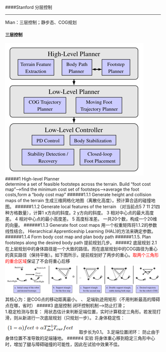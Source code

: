 ####Stanford 分层控制
*****
Mian：三层控制；静步态、COG规划   
#### 三层控制
![](assets/markdown-img-paste-20200102162226979.png)   
#####1 High-level Planner    
determine a set of feasible footsteps across the terrain.
Build “foot cost map”-->find the minimum cost set of footsteps-->average the foot costs,form a “body cost map”
######1.1.1 Generate height and collision maps of the terrain
生成三维网格化地图（离散化高度）。预计算合适的碰撞地图。
######1.1.2 Generate local features of the terrain
（对当前点5 7 11 21四种方格数量），计算1 x方向的斜度。2 y方向的斜度。 3 相对中心点的最大高度差。 4 相对中心点的最小高度差。 5 高度标准差。 一共20个数，构成一个20维的向量。
######1.1.3 Generate foot cost maps
用一个权重矩阵将1.1.2的参数线性结合。
Hierarchical Apprenticeship Learning (HAL)的方法来确定参数。
######1.1.4 Form body cost map and plan body path
######1.1.5. Plan footsteps along the desired body path
提前规划几步。
#####2 底层规划
2.1在上层规划中的身体路径是一个大致的路径。而在底层规划中的COG路径为重心的真实路径（保持平衡）。如下图所示，提前规划好了两步的重心。<font color=#FF0000 >取两个三角形的重合区域</font>保证了不会将重心后移
![](assets/markdown-img-paste-20200102184648428.png)    
其核心为：是COG点的移动距离最小。   、
足端轨迹用矩形（不用判断最高的障碍点在哪，省时）
#####3 底层控制
闭环控制机制-->防止打滑；  
1.稳定检测与恢复：
用状态估计来判断足端位置，实时计算稳定三角形。若发现打滑，则从新进行一次底层规划（只规划一步）。
2.身体稳定性：
![](assets/markdown-img-paste-20200102220706551.png)
取步长为0.1。
3.足端位置闭环：
防止由于身体位置不准导致的足端锤地。
#####4 实验
将身体重心移到稳定三角形中心时，增加了腿与障碍碰撞的可能性，因此在试验中效果不佳。
